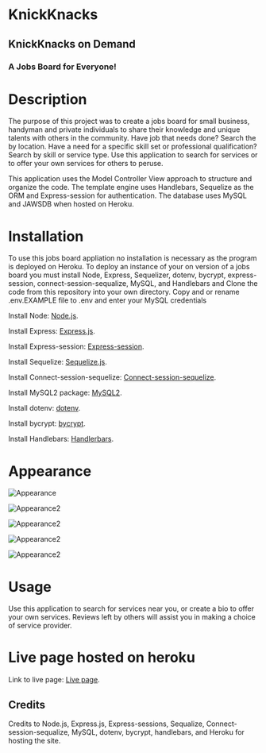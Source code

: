 # KnickKnacks

## KnickKnacks on Demand

### A Jobs Board for Everyone!

# Description

The purpose of this project was to create a jobs board for small business, handyman and private individuals to share their knowledge and unique talents with others in the community. Have job that needs done? Search the by location. Have a need for a specific skill set or professional qualification? Search by skill or service type. Use this application to search for services or to offer your own services for others to peruse.

This application uses the Model Controller View approach to structure and organize the code. The template engine uses Handlebars, Sequelize as the ORM and Express-session for authentication. The database uses MySQL and JAWSDB when hosted on Heroku.

# Installation

To use this jobs board appliation no installation is necessary as the program is deployed on Heroku. To deploy an instance of your on version of a jobs board you must install Node, Express, Sequelizer, dotenv, bycrypt, express-session, connect-session-sequalize, MySQL, and Handlebars and Clone the code from this repository into your own directory. Copy and or rename .env.EXAMPLE file to .env and enter your MySQL credentials

Install Node: [Node.js](https://nodejs.org/en/download/).

Install Express: [Express.js](https://www.npmjs.com/package/express).

Install Express-session: [Express-session](https://www.npmjs.com/package/express-session).

Install Sequelize: [Sequelize.js](https://www.npmjs.com/package/sequelize).

Install Connect-session-sequelize: [Connect-session-sequelize](https://www.npmjs.com/package/connect-session-sequelize).

Install MySQL2 package: [MySQL2](https://www.npmjs.com/package/mysql2).

Install dotenv: [dotenv](https://www.npmjs.com/package/dotenv).

Install bycrypt: [bycrypt](https://www.npmjs.com/package/bcrypt).

Install Handlebars: [Handlerbars](https://www.npmjs.com/package/handlebars).

# Appearance

![Appearance](./public/images/)

![Appearance2](./public/images/)

![Appearance2](./public/images/)

![Appearance2](./public/images/)

![Appearance2](./public/images/)

# Usage

Use this application to search for services near you, or create a bio to offer your own services. Reviews left by others will assist you in making a choice of service provider.

# Live page hosted on heroku

Link to live page: [Live page]().

## Credits

Credits to Node.js, Express.js, Express-sessions, Sequalize, Connect-session-sequalize, MySQL, dotenv, bycrypt, handlebars, and Heroku for hosting the site.
